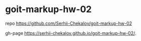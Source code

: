 # goit-markup-hw-02

repo https://github.com/Serhii-Chekalov/goit-markup-hw-02

gh-page  https://serhii-chekalov.github.io/goit-markup-hw-02/.